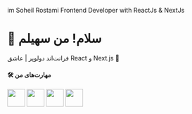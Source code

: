 im Soheil Rostami Frontend Developer with ReactJs & NextJs
# 👋 سلام! من سهیلم
فرانت‌اند دولوپر | عاشق React و Next.js 🚀

#### 🛠 مهارت‌های من
<p>
  <img src="https://cdn.jsdelivr.net/gh/devicons/devicon/icons/react/react-original.svg" width="40" />
  <img src="https://cdn.jsdelivr.net/gh/devicons/devicon/icons/javascript/javascript-original.svg" width="40" />
  <img src="https://cdn.jsdelivr.net/gh/devicons/devicon/icons/html5/html5-original.svg" width="40" />
  <img src="https://cdn.jsdelivr.net/gh/devicons/devicon/icons/css3/css3-original.svg" width="40" />
</p>


<!--
**3oheil-rostami/3oheil-rostami** is a ✨ _special_ ✨ repository because its `README.md` (this file) appears on your GitHub profile.

Here are some ideas to get you started:
im Soheill Rostami
- 🔭 I’m currently working on ...
- 🌱 I’m currently learning ...dsa
- 👯 I’m looking to collaborate on ...
- 🤔 I’m looking for help with ...
- 💬 Ask me about ...
- 📫 How to reach me: ...
- 😄 Pronouns: ...
- ⚡ Fun fact: ...
-->
